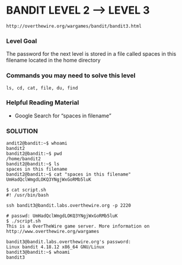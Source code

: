 # BANDIT LEVEL 2 --> LEVEL 3

```
http://overthewire.org/wargames/bandit/bandit3.html
```

### Level Goal

The password for the next level is stored in a file called spaces in this filename located
in the home directory

### Commands you may need to solve this level

```
ls, cd, cat, file, du, find
```

### Helpful Reading Material

- Google Search for “spaces in filename”

### SOLUTION

```
andit2@bandit:~$ whoami
bandit2
bandit2@bandit:~$ pwd
/home/bandit2
bandit2@bandit:~$ ls
spaces in this filename
bandit2@bandit:~$ cat "spaces in this filename"
UmHadQclWmgdLOKQ3YNgjWxGoRMb5luK
```

```
$ cat script.sh
#! /usr/bin/bash

ssh bandit3@bandit.labs.overthewire.org -p 2220

# passwd: UmHadQclWmgdLOKQ3YNgjWxGoRMb5luK
$ ./script.sh
This is a OverTheWire game server. More information on http://www.overthewire.org/wargames

bandit3@bandit.labs.overthewire.org's password:
Linux bandit 4.18.12 x86_64 GNU/Linux
bandit3@bandit:~$ whoami
bandit3
```
